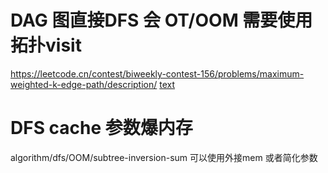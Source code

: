 
# DAG 图直接DFS 会 OT/OOM 需要使用拓扑visit
https://leetcode.cn/contest/biweekly-contest-156/problems/maximum-weighted-k-edge-path/description/
[text](maximum-weighted-k-edge-pat/topoVisit.py)

# DFS cache 参数爆内存 
algorithm/dfs/OOM/subtree-inversion-sum
可以使用外接mem 或者简化参数